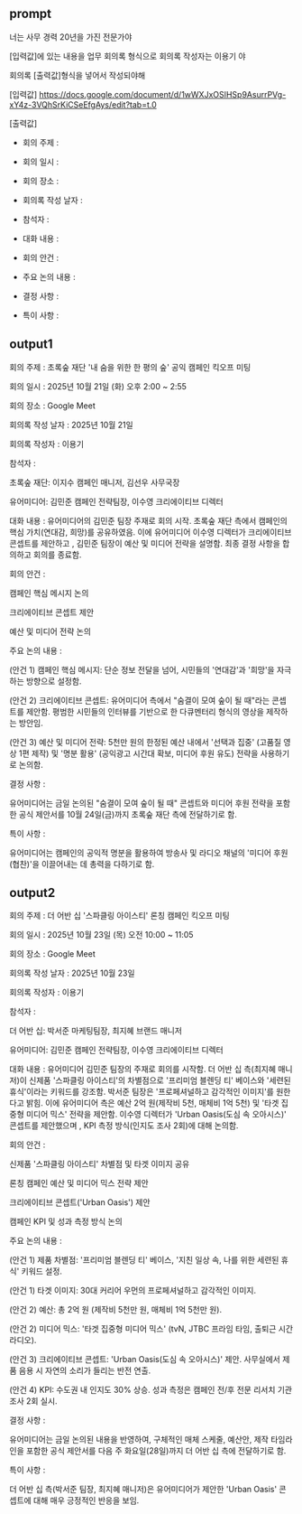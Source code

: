 ## prompt
너는 사무 경력 20년을 가진 전문가야



[입력값]에 있는 내용을 업무 회의록 형식으로 회의록 작성자는 이용기 야



회의록 [출력값]형식을 넣어서 작성되야해







[입력값] https://docs.google.com/document/d/1wWXJxOSIHSp9AsurrPVg-xY4z-3VQhSrKiCSeEfgAys/edit?tab=t.0







[출력값]



- 회의 주제 : 

- 회의 일시 :

- 회의 장소 :

- 회의록 작성 날자 :

- 참석자 :

- 대화 내용 : 

- 회의 안건 : 

- 주요 논의 내용 :

- 결정 사항 :

- 특이 사항 : 

## output1

회의 주제 : 초록숲 재단 '내 숨을 위한 한 평의 숲' 공익 캠페인 킥오프 미팅 

회의 일시 : 2025년 10월 21일 (화) 오후 2:00 ~ 2:55 

회의 장소 : Google Meet 

회의록 작성 날자 : 2025년 10월 21일

회의록 작성자 : 이용기

참석자 :

초록숲 재단: 이지수 캠페인 매니저, 김선우 사무국장 

유어미디어: 김민준 캠페인 전략팀장, 이수영 크리에이티브 디렉터 

대화 내용 : 유어미디어의 김민준 팀장 주재로 회의 시작. 초록숲 재단 측에서 캠페인의 핵심 가치(연대감, 희망)를 공유하였음. 이에 유어미디어 이수영 디렉터가 크리에이티브 콘셉트를 제안하고 , 김민준 팀장이 예산 및 미디어 전략을 설명함. 최종 결정 사항을 합의하고 회의를 종료함.

회의 안건 :

캠페인 핵심 메시지 논의 

크리에이티브 콘셉트 제안 

예산 및 미디어 전략 논의 

주요 논의 내용 :

(안건 1) 캠페인 핵심 메시지: 단순 정보 전달을 넘어, 시민들의 '연대감'과 '희망'을 자극하는 방향으로 설정함.

(안건 2) 크리에이티브 콘셉트: 유어미디어 측에서 "숨결이 모여 숲이 될 때"라는 콘셉트를 제안함. 평범한 시민들의 인터뷰를 기반으로 한 다큐멘터리 형식의 영상을 제작하는 방안임.

(안건 3) 예산 및 미디어 전략: 5천만 원의 한정된 예산 내에서 '선택과 집중' (고품질 영상 1편 제작) 및 '명분 활용' (공익광고 시간대 확보, 미디어 후원 유도) 전략을 사용하기로 논의함.

결정 사항 :

유어미디어는 금일 논의된 "숨결이 모여 숲이 될 때" 콘셉트와 미디어 후원 전략을 포함한 공식 제안서를 10월 24일(금)까지 초록숲 재단 측에 전달하기로 함.

특이 사항 :

유어미디어는 캠페인의 공익적 명분을 활용하여 방송사 및 라디오 채널의 '미디어 후원(협찬)'을 이끌어내는 데 총력을 다하기로 함.

## output2

회의 주제 : 더 어반 십 '스파클링 아이스티' 론칭 캠페인 킥오프 미팅 

회의 일시 : 2025년 10월 23일 (목) 오전 10:00 ~ 11:05 

회의 장소 : Google Meet 

회의록 작성 날자 : 2025년 10월 23일

회의록 작성자 : 이용기

참석자 :

더 어반 십: 박서준 마케팅팀장, 최지혜 브랜드 매니저 

유어미디어: 김민준 캠페인 전략팀장, 이수영 크리에이티브 디렉터 

대화 내용 : 유어미디어 김민준 팀장의 주재로 회의를 시작함. 더 어반 십 측(최지혜 매니저)이 신제품 '스파클링 아이스티'의 차별점으로 '프리미엄 블렌딩 티' 베이스와 '세련된 휴식'이라는 키워드를 강조함. 박서준 팀장은 '프로페셔널하고 감각적인 이미지'를 원한다고 밝힘. 이에 유어미디어 측은 예산 2억 원(제작비 5천, 매체비 1억 5천) 및 '타겟 집중형 미디어 믹스' 전략을 제안함. 이수영 디렉터가 'Urban Oasis(도심 속 오아시스)' 콘셉트를 제안했으며 , KPI 측정 방식(인지도 조사 2회)에 대해 논의함.

회의 안건 :

신제품 '스파클링 아이스티' 차별점 및 타겟 이미지 공유

론칭 캠페인 예산 및 미디어 믹스 전략 제안

크리에이티브 콘셉트('Urban Oasis') 제안

캠페인 KPI 및 성과 측정 방식 논의

주요 논의 내용 :

(안건 1) 제품 차별점: '프리미엄 블렌딩 티' 베이스, '지친 일상 속, 나를 위한 세련된 휴식' 키워드 설정.

(안건 1) 타겟 이미지: 30대 커리어 우먼의 프로페셔널하고 감각적인 이미지.

(안건 2) 예산: 총 2억 원 (제작비 5천만 원, 매체비 1억 5천만 원).

(안건 2) 미디어 믹스: '타겟 집중형 미디어 믹스' (tvN, JTBC 프라임 타임, 출퇴근 시간 라디오).

(안건 3) 크리에이티브 콘셉트: 'Urban Oasis(도심 속 오아시스)' 제안. 사무실에서 제품 음용 시 자연의 소리가 들리는 반전 연출.

(안건 4) KPI: 수도권 내 인지도 30% 상승. 성과 측정은 캠페인 전/후 전문 리서치 기관 조사 2회 실시.

결정 사항 :

유어미디어는 금일 논의된 내용을 반영하여, 구체적인 매체 스케줄, 예산안, 제작 타임라인을 포함한 공식 제안서를 다음 주 화요일(28일)까지 더 어반 십 측에 전달하기로 함.

특이 사항 :

더 어반 십 측(박서준 팀장, 최지혜 매니저)은 유어미디어가 제안한 'Urban Oasis' 콘셉트에 대해 매우 긍정적인 반응을 보임.